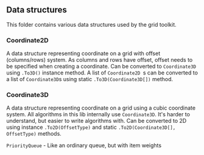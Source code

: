 ## Data structures

This folder contains various data structures used by the grid toolkit.

### Coordinate2D

A data structure representing coordinate on a grid with offset (columns/rows) system. As columns and rows have offset, 
offset needs to be specified when creating a coordinate. Can be converted to `Coordinate3D` using `.To3D()` instance 
method. A list of `Coordinate2D `s can be converted to a list of `Coordinate3D`s using static `.To3D(Coordinate3D[])` 
method.

### Coordinate3D

A data structure representing coordinate on a grid using a cubic coordinate system. All algorithms in this lib internally use 
`Coordinate3D`. It's harder to understand, but easier to write algorithms with. Can be converted to 2D using instance 
`.To2D(OffsetType)` and static `.To2D(Coordinate3D[], OffsetType)` methods.

`PriorityQueue` - Like an ordinary queue, but with item weights